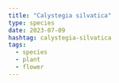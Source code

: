 ```yaml
---
title: "Calystegia silvatica"
type: species
date: 2023-07-09
hashtag: calystegia-silvatica
tags:
  - species
  - plant
  - flower
---
```

